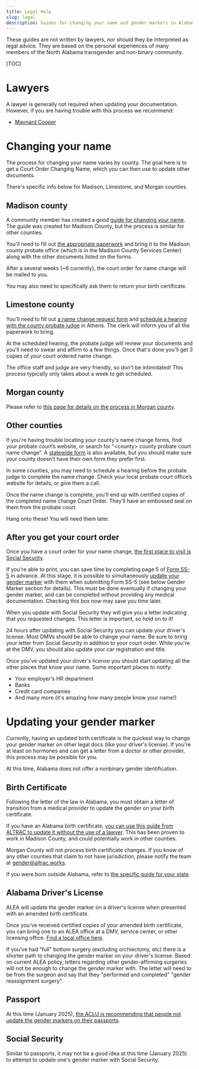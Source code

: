 ```yaml
---
title: Legal Help
slug: legal
description: Guides for changing your name and gender markers in Alabama
---
```


These guides are not written by lawyers, nor should they be interpreted as
legal advice. They are based on the personal experiences of many members of
the North Alabama transgender and non-binary community.

[TOC]

# Lawyers

A lawyer is generally not required when updating your documentation.
However, if you are having trouble with this process we recommend:

 - [Maynard Cooper][5]

# Changing your name

The process for changing your name varies by county. The goal here is to 
get a Court Order Changing Name, which you can then use to update other documents.

There's specific info below for Madison, Limestone, and Morgan counties.

## Madison county

A community member has created a good [guide for changing your name][name-guide]. 
The guide was created for Madison County, but the process is similar for other
counties. 

You'll need to fill out [the appropriate paperwork][madison] and bring it to
the Madison county probate office (which is in the Madison County Services
Center) along with the other documents listed on the forms.

After a several weeks (~6 currently), the court order for name change will be mailed to you.

You may also need to specifically ask them to return your birth certificate.

## Limestone county

You'll need to fill out [a name change request form][limestone] and [schedule a
hearing with the county probate judge](tel:256-233-6427) in Athens. The clerk
will inform you of all the paperwork to bring.

At the scheduled hearing, the probate judge will review your documents and
you'll need to swear and affirm to a few things. Once that's done you'll get 3
copies of your court ordered name change.

The office staff and judge are very friendly, so don't be intimidated! This
process typically only takes about a week to get scheduled.

## Morgan county

Please refer to [this page for details on the process in Morgan county][morgan].

## Other counties

If you're having trouble locating your county's name change forms, find 
your probate court’s website, or search for “\<county> county probate court 
name change”. A [statewide form][al-name-change-form] is also available, but
you should make sure your county doesn’t have their own form they prefer first.

In some counties, you may need to schedule a hearing before the probate 
judge to complete the name change. Check your local probate court office’s
website for details, or give them a call.

Once the name change is complete, you’ll end up with certified copies of
the completed name change Court Order. They’ll have an embossed seal on 
them from the probate court. 

Hang onto these! You will need them later.

## After you get your court order

Once you have a court order for your name change, [the first place to visit is
Social Security][7]. 

If you're able to print, you can save time by completing page 5 of [Form SS-5][2]
in advance. At this stage, it is possible to simultaneously [update your gender marker][1] 
with them when submitting Form SS-5 (see below Gender Marker section for details).
This must be done eventually if changing your gender marker, 
and can be completed without providing any medical documentation. Checking 
this box now may save you time later.

When you update with Social Security they will give you a letter indicating that 
you requested changes. This letter is important, so hold on to it!

24 hours after updating with Social Security you can update your driver's
license. Most DMVs should be able to change your name. Be sure to bring your
letter from Social Security in addition to your court order. While you're at
the DMV, you should also update your car registration and title.

Once you've updated your driver's license you should start updating all the
other places that know your name. Some important places to notify:

 - Your employer's HR department
 - Banks
 - Credit card companies
 - And many more (it's amazing how many people know your name!)

# Updating your gender marker

Currently, having an updated birth certificate is the quickest way to change
your gender marker on other legal docs (like your driver's license). If you're at 
least on hormones and can get a letter from a doctor or other provider, this 
process may be possible for you.

At this time, Alabama does not offer a nonbinary gender identification.

## Birth Certificate

Following the letter of the law in Alabama, you must obtain a letter of
transition from a medical provider to update the gender on your birth
certificate.

If you have an Alabama birth certificate, [you can use this guide from ALTRAC 
to update it without the use of a lawyer][gender-guide]. This has been proven
to work in Madison County, and could potentially work in other counties.

Morgan County will not process birth certificate changes. If you know of
any other counties that claim to not have jurisdiction, please notify the
team at gender@altrac.works.

If you were born outside Alabama, refer to [the specific guide for your state][3].

## Alabama Driver's License

ALEA will update the gender marker on a driver's license when presented with
an amended birth certificate.

Once you've received certified copies of your amended birth certificate,
you can bring one to an ALEA office at a DMV, service center, or other
licensing office. [Find a local office here][alea-locator].

If you've had "full" bottom surgery (excluding orchiectomy, etc) there is a 
shorter path to changing the gender marker on your driver's license. Based on 
current ALEA policy, letters regarding other gender-affirming surgeries will 
not be enough to change the gender marker with. The letter will need to be 
from the surgeon and say that they "performed and completed" "gender 
reassignment surgery".

## Passport

At this time (January 2025), [the ACLU is recommending that people not update
the gender markers on their passports][passport-warning].

## Social Security

Similar to passports, it may not be a good idea at this time (January 2025) to
attempt to update one's gender marker with Social Security.

[1]: https://www.ssa.gov/personal-record/change-sex-identification
[2]: https://www.ssa.gov/forms/ss-5.pdf
[3]: https://transequality.org/documents
[4]: https://goo.gl/maps/iBaCjcz4RJnewRVL7
[5]: https://www.maynardcooper.com/professionals/cynthia-g-lamar-hart/
[6]: https://maps.app.goo.gl/nAAoCg1HegpbiKtp7
[7]: https://www.ssa.gov/personal-record/change-name
[name-guide]: https://wiki.tris.fyi/FieldNotes/LegalName
[gender-guide]: https://altrac.link/genderguide
[al-name-change-form]: https://eforms.alacourt.gov/media/jtzbncuw/request-to-change-name.pdf
[limestone]: https://eforms.com/images/2017/09/Alabama-Name-Change-Petition-Form-PS-12.pdf
[madison]: https://www.madisoncountyal.gov/departments/probate-judge/areas-of-service/name-changes
[morgan]: /pages/morgan-county.html
[magic-city]: mailto:sydney@birminghamaidsoutreach.org
[webinar]: https://www.youtube.com/watch?v=AUUpITEDx-o&t=301s
[slides]: /extra_static/mclc-slides-2021.pdf
[passport]: https://travel.state.gov/content/travel/en/passports/need-passport/selecting-your-gender-marker.html
[passport-warning]: https://bsky.app/profile/aclu.org/post/3lgixjvnwm223
[alea-locator]: https://algeohub.maps.arcgis.com/apps/webappviewer/index.html?id=1b33c56f33dc4e62818b701ca84e1b92
